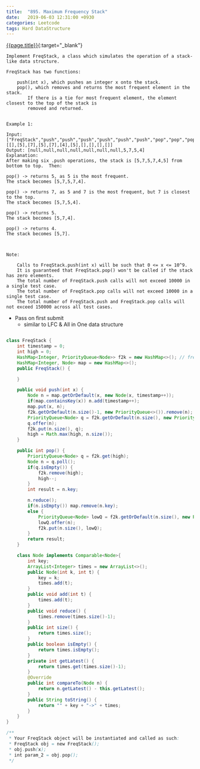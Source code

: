 ```yaml
---
title:  "895. Maximum Frequency Stack"
date:   2019-06-03 12:31:00 +0930
categories: Leetcode
tags: Hard DataStructure
---
```


[{{page.title}}](https://leetcode.com/problems/maximum-frequency-stack/){:target="_blank"}

    Implement FreqStack, a class which simulates the operation of a stack-like data structure.

    FreqStack has two functions:

        push(int x), which pushes an integer x onto the stack.
        pop(), which removes and returns the most frequent element in the stack.
            If there is a tie for most frequent element, the element closest to the top of the stack is
            removed and returned.


    Example 1:

    Input:
    ["FreqStack","push","push","push","push","push","push","pop","pop","pop","pop"],
    [[],[5],[7],[5],[7],[4],[5],[],[],[],[]]
    Output: [null,null,null,null,null,null,null,5,7,5,4]
    Explanation:
    After making six .push operations, the stack is [5,7,5,7,4,5] from bottom to top.  Then:

    pop() -> returns 5, as 5 is the most frequent.
    The stack becomes [5,7,5,7,4].

    pop() -> returns 7, as 5 and 7 is the most frequent, but 7 is closest to the top.
    The stack becomes [5,7,5,4].

    pop() -> returns 5.
    The stack becomes [5,7,4].

    pop() -> returns 4.
    The stack becomes [5,7].



    Note:

        Calls to FreqStack.push(int x) will be such that 0 <= x <= 10^9.
        It is guaranteed that FreqStack.pop() won't be called if the stack has zero elements.
        The total number of FreqStack.push calls will not exceed 10000 in a single test case.
        The total number of FreqStack.pop calls will not exceed 10000 in a single test case.
        The total number of FreqStack.push and FreqStack.pop calls will not exceed 150000 across all test cases.



* Pass on first submit
  - similar to LFC & All in One data structure

```java

class FreqStack {
    int timestamp = 0;
    int high = 0;
    HashMap<Integer, PriorityQueue<Node>> f2k = new HashMap<>(); // freqency -> keys
    HashMap<Integer, Node> map = new HashMap<>();
    public FreqStack() {

    }

    public void push(int x) {
        Node n = map.getOrDefault(x, new Node(x, timestamp++));
        if(map.containsKey(x)) n.add(timestamp++);
        map.put(x, n);
        f2k.getOrDefault(n.size()-1, new PriorityQueue<>()).remove(n);
        PriorityQueue<Node> q = f2k.getOrDefault(n.size(), new PriorityQueue<>());
        q.offer(n);
        f2k.put(n.size(), q);
        high = Math.max(high, n.size());
    }

    public int pop() {
        PriorityQueue<Node> q = f2k.get(high);
        Node n = q.poll();
        if(q.isEmpty()) {
            f2k.remove(high);
            high--;
        }
        int result = n.key;

        n.reduce();
        if(n.isEmpty()) map.remove(n.key);
        else {
            PriorityQueue<Node> lowQ = f2k.getOrDefault(n.size(), new PriorityQueue<>());
            lowQ.offer(n);
            f2k.put(n.size(), lowQ);
        }
        return result;
    }

    class Node implements Comparable<Node>{
        int key;
        ArrayList<Integer> times = new ArrayList<>();
        public Node(int k, int t) {
            key = k;
            times.add(t);
        }
        public void add(int t) {
            times.add(t);
        }
        public void reduce() {
            times.remove(times.size()-1);
        }
        public int size() {
            return times.size();
        }
        public boolean isEmpty() {
            return times.isEmpty();
        }
        private int getLatest() {
            return times.get(times.size()-1);
        }
        @Override
        public int compareTo(Node n) {
            return n.getLatest() - this.getLatest();
        }
        public String toString() {
            return "" + key + "->" + times;
        }
    }
}

/**
 * Your FreqStack object will be instantiated and called as such:
 * FreqStack obj = new FreqStack();
 * obj.push(x);
 * int param_2 = obj.pop();
 */
```
